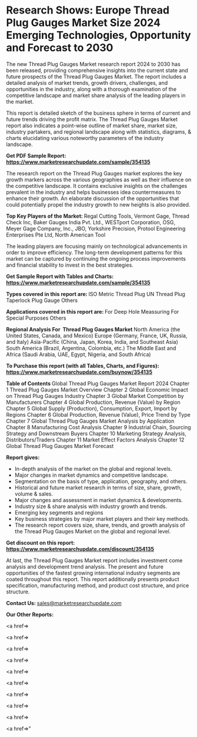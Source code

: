 # Research Shows: Europe Thread Plug Gauges Market Size 2024 Emerging Technologies, Opportunity and Forecast to 2030

The new Thread Plug Gauges Market research report 2024 to 2030 has been released, providing comprehensive insights into the current state and future prospects of the Thread Plug Gauges Market. The report includes a detailed analysis of market trends, growth drivers, challenges, and opportunities in the industry, along with a thorough examination of the competitive landscape and market share analysis of the leading players in the market.

This report is detailed sketch of the business sphere in terms of current and future trends driving the profit matrix. The Thread Plug Gauges Market report also indicates a point-wise outline of market share, market size, industry partakers, and regional landscape along with statistics, diagrams, &amp; charts elucidating various noteworthy parameters of the industry landscape.

<strong><b>Get PDF Sample Report: <a href=https://www.marketresearchupdate.com/sample/354135>https://www.marketresearchupdate.com/sample/354135</a></b></strong>

The research report on the Thread Plug Gauges market explores the key growth markers across the various geographies as well as their influence on the competitive landscape. It contains exclusive insights on the challenges prevalent in the industry and helps businesses idea countermeasures to enhance their growth. An elaborate discussion of the opportunities that could potentially propel the industry growth to new heights is also provided.

<strong><b>Top Key Players of the Market:
</b></strong>Regal Cutting Tools, Vermont Gage, Thread Check Inc, Baker Gauges India Pvt. Ltd., WESTport Corporation, OSG, Meyer Gage Company, Inc., JBO, Yorkshire Precision, Protool Engineering Enterprises Pte Ltd, North American Tool<strong><b>
</b></strong>

The leading players are focusing mainly on technological advancements in order to improve efficiency. The long-term development patterns for this market can be captured by continuing the ongoing process improvements and financial stability to invest in the best strategies.

<strong><b>Get Sample Report with Tables and Charts: <a href=https://www.marketresearchupdate.com/sample/354135>https://www.marketresearchupdate.com/sample/354135</a></b></strong>

<strong><b>Types covered in this report are:
</b></strong>ISO Metric Thread Plug
UN Thread Plug
Taperlock Plug Gauge
Others<strong><b>
</b></strong>

<strong><b>Applications covered in this report are:
</b></strong>For Deep Hole Meassuring
For Special Purposes
Others<strong><b>
</b></strong>

<strong><b>Regional Analysis For  Thread Plug Gauges Market</b></strong><strong><b>
</b></strong>North America (the United States, Canada, and Mexico)
Europe (Germany, France, UK, Russia, and Italy)
Asia-Pacific (China, Japan, Korea, India, and Southeast Asia)
South America (Brazil, Argentina, Colombia, etc.)
The Middle East and Africa (Saudi Arabia, UAE, Egypt, Nigeria, and South Africa)

<strong><b>To Purchase this report (with all Tables, Charts, and Figures): <a href=https://www.marketresearchupdate.com/buynow/354135>https://www.marketresearchupdate.com/buynow/354135</a></b></strong>

<strong><b>Table of Contents</b></strong><strong><b>
</b></strong>Global Thread Plug Gauges Market Report 2024
Chapter 1 Thread Plug Gauges Market Overview
Chapter 2 Global Economic Impact on Thread Plug Gauges Industry
Chapter 3 Global Market Competition by Manufacturers
Chapter 4 Global Production, Revenue (Value) by Region
Chapter 5 Global Supply (Production), Consumption, Export, Import by Regions
Chapter 6 Global Production, Revenue (Value), Price Trend by Type
Chapter 7 Global Thread Plug Gauges Market Analysis by Application
Chapter 8 Manufacturing Cost Analysis
Chapter 9 Industrial Chain, Sourcing Strategy and Downstream Buyers
Chapter 10 Marketing Strategy Analysis, Distributors/Traders
Chapter 11 Market Effect Factors Analysis
Chapter 12 Global Thread Plug Gauges Market Forecast

<strong><b>Report gives:</b></strong>

- In-depth analysis of the market on the global and regional levels.
- Major changes in market dynamics and competitive landscape.
- Segmentation on the basis of type, application, geography, and others.
- Historical and future market research in terms of size, share, growth, volume &amp; sales.
- Major changes and assessment in market dynamics &amp; developments.
- Industry size &amp; share analysis with industry growth and trends.
- Emerging key segments and regions
- Key business strategies by major market players and their key methods.
- The research report covers size, share, trends, and growth analysis of the Thread Plug Gauges Market on the global and regional level.

<strong><b>Get discount on this report: <a href=https://www.marketresearchupdate.com/discount/354135>https://www.marketresearchupdate.com/discount/354135</a></b></strong>

At last, the Thread Plug Gauges Market report includes investment come analysis and development trend analysis. The present and future opportunities of the fastest growing international industry segments are coated throughout this report. This report additionally presents product specification, manufacturing method, and product cost structure, and price structure.

<strong><b>Contact Us:
</b></strong>sales@marketresearchupdate.com

<strong>Our Other Reports:</strong>

<a href=></a>

<a href=></a>

<a href=></a>

<a href=></a>

<a href=></a>

<a href=></a>

<a href=></a>

<a href=></a>

<a href=></a>

<a href=></a>"
